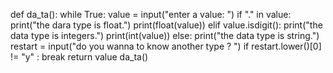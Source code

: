 
def da_ta():
    while True:
       value = input("enter a value: ")
       if "." in value:
            print("the dara type is float.")
            print(float(value))
       elif value.isdigit():
            print("the data type is integers.")
            print(int(value))
       else:
            print("the data type is string.")
            restart = input("do you wanna to know another type ? ")
       if    restart.lower()[0] != "y" :
          break
    return value 
da_ta()
